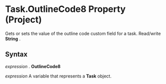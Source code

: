 
# Task.OutlineCode8 Property (Project)

 Gets or sets the value of the outline code custom field for a task. Read/write **String** .


## Syntax

 _expression_ . **OutlineCode8**

 _expression_ A variable that represents a **Task** object.

